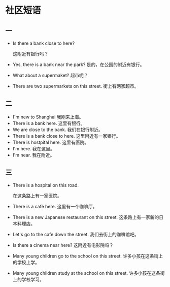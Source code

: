 # 社区短语

## 一

*   Is there a bank close to here?

    这附近有银行吗？

*   Yes, there is a bank near the park?
    是的，在公园的附近有银行。

*   What about a supermaket?
    超市呢？

*   There are two supermarkets on this street.
    街上有两家超市。
## 二

*   I`m new to Shanghai
    我刚来上海。
*   There is a bank here.
    这里有银行。
*   We are close to the bank.
    我们在银行附近。
*   There is a bank close to here.
    这里附近有一家银行。
*   There is hostpital here.
    这里有医院。
*   I'm here.
    我在这里。
*   I'm near.
    我在附近。

## 三

*   There is a hospital on this road.

    在这条路上有一家医院。
    
*   There is a café here.
    这里有一个咖啡厅。

*   There is a new Japanese restaurant on this street.
    这条路上有一家新的日本料理店。

*   Let's go to the cafe down the street.
    我们去街上的咖啡馆吧。

*   Is there a cinema near here?
    这附近有电影院吗？

*   Many young children go to the school on this street.
    许多小孩在这条街上的学校上学。
    
*   Many young children study at the school on this street.
    许多小孩在这条街上的学校学习。